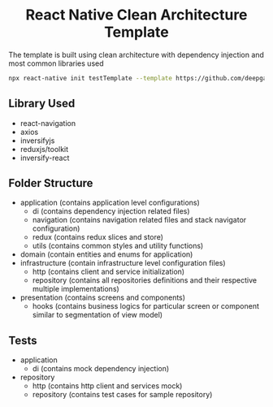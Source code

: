 <!-- Title -->
<h1 align="center">
  React Native Clean Architecture Template
</h1>

<p>
    The template is built using clean architecture with dependency injection and most common libraries used
</p>

<!-- Body -->

```sh
npx react-native init testTemplate --template https://github.com/deepgandhi00/rn-clean-architecture-template
```

## Library Used

- react-navigation
- axios
- inversifyjs
- reduxjs/toolkit
- inversify-react

## Folder Structure

- application (contains application level configurations)
  - di (contains dependency injection related files)
  - navigation (contains navigation related files and stack navigator configuration)
  - redux (contains redux slices and store)
  - utils (contains common styles and utility functions)
- domain (contain entities and enums for application)
- infrastructure (contain infrastructure level configuration files)
  - http (contains client and service initialization)
  - repository (contains all repositories definitions and their respective multiple implementations)
- presentation (contains screens and components)
  - hooks (contains business logics for particular screen or component similar to segmentation of view model)

## Tests

- application
  - di (contains mock dependency injection)
- repository
  - http (contains http client and services mock)
  - repository (contains test cases for sample repository)
